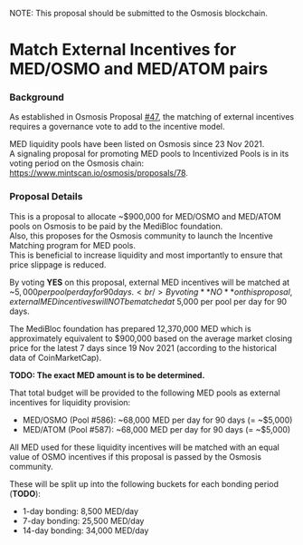 NOTE: This proposal should be submitted to the Osmosis blockchain.


# Match External Incentives for MED/OSMO and MED/ATOM pairs


### Background

As established in Osmosis Proposal [#47](https://www.mintscan.io/osmosis/proposals/47), the matching of external incentives requires a governance vote to add to the incentive model.

MED liquidity pools have been listed on Osmosis since 23 Nov 2021.<br/>
A signaling proposal for promoting MED pools to Incentivized Pools is in its voting period on the Osmosis chain: https://www.mintscan.io/osmosis/proposals/78.


### Proposal Details

This is a proposal to allocate ~$900,000 for MED/OSMO and MED/ATOM pools on Osmosis to be paid by the MediBloc foundation.<br/>
Also, this proposes for the Osmosis community to launch the Incentive Matching program for MED pools.<br/>
This is beneficial to increase liquidity and most importantly to ensure that price slippage is reduced.<br/>

By voting **YES** on this proposal, external MED incentives will be matched at ~$5,000 per pool per day for 90 days.<br/>
By voting **NO** on this proposal, external MED incentives will NOT be matched at ~$5,000 per pool per day for 90 days.

The MediBloc foundation has prepared 12,370,000 MED which is approximately equivalent to $900,000 based on the average market closing price for the latest 7 days since 19 Nov 2021 (according to the historical data of CoinMarketCap).

**TODO: The exact MED amount is to be determined.**


That total budget will be provided to the following MED pools as external incentives for liquidity provision:
- MED/OSMO (Pool #586): ~68,000 MED per day for 90 days (= ~$5,000)
- MED/ATOM (Pool #587): ~68,000 MED per day for 90 days (= ~$5,000)

All MED used for these liquidity incentives will be matched with an equal value of OSMO incentives if this proposal is passed by the Osmosis community.

These will be split up into the following buckets for each bonding period (**TODO**):
- 1-day bonding: 8,500 MED/day
- 7-day bonding: 25,500 MED/day
- 14-day bonding: 34,000 MED/day
